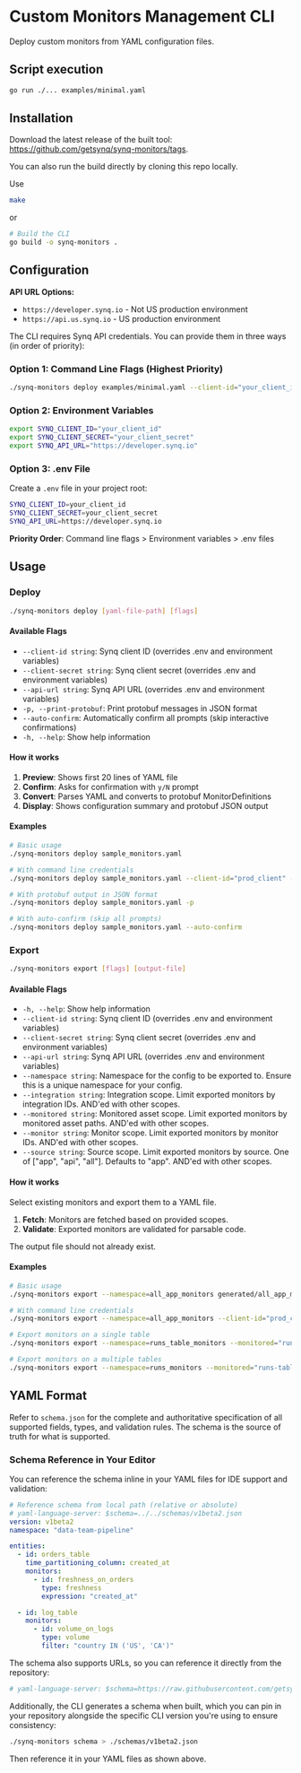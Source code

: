 # Custom Monitors Management CLI

Deploy custom monitors from YAML configuration files.

## Script execution

```bash
go run ./... examples/minimal.yaml
```

## Installation

Download the latest release of the built tool: https://github.com/getsynq/synq-monitors/tags.

You can also run the build directly by cloning this repo locally.

Use

```bash
make
```

or

```bash
# Build the CLI
go build -o synq-monitors .
```

## Configuration

**API URL Options:**

- `https://developer.synq.io` - Not US production environment
- `https://api.us.synq.io` - US production environment

The CLI requires Synq API credentials. You can provide them in three ways (in order of priority):

### Option 1: Command Line Flags (Highest Priority)

```bash
./synq-monitors deploy examples/minimal.yaml --client-id="your_client_id" --client-secret="your_client_secret" --api-url="https://developer.synq.io"
```

### Option 2: Environment Variables

```bash
export SYNQ_CLIENT_ID="your_client_id"
export SYNQ_CLIENT_SECRET="your_client_secret"
export SYNQ_API_URL="https://developer.synq.io"
```

### Option 3: .env File

Create a `.env` file in your project root:

```bash
SYNQ_CLIENT_ID=your_client_id
SYNQ_CLIENT_SECRET=your_client_secret
SYNQ_API_URL=https://developer.synq.io
```

**Priority Order**: Command line flags > Environment variables > .env files

## Usage

### Deploy

```bash
./synq-monitors deploy [yaml-file-path] [flags]
```

#### Available Flags

- `--client-id string`: Synq client ID (overrides .env and environment variables)
- `--client-secret string`: Synq client secret (overrides .env and environment variables)
- `--api-url string`: Synq API URL (overrides .env and environment variables)
- `-p, --print-protobuf`: Print protobuf messages in JSON format
- `--auto-confirm`: Automatically confirm all prompts (skip interactive confirmations)
- `-h, --help`: Show help information

#### How it works

1. **Preview**: Shows first 20 lines of YAML file
2. **Confirm**: Asks for confirmation with `y/N` prompt
3. **Convert**: Parses YAML and converts to protobuf MonitorDefinitions
4. **Display**: Shows configuration summary and protobuf JSON output

#### Examples

```bash
# Basic usage
./synq-monitors deploy sample_monitors.yaml

# With command line credentials
./synq-monitors deploy sample_monitors.yaml --client-id="prod_client" --client-secret="prod_secret" --api-url="https://developer.synq.io"

# With protobuf output in JSON format
./synq-monitors deploy sample_monitors.yaml -p

# With auto-confirm (skip all prompts)
./synq-monitors deploy sample_monitors.yaml --auto-confirm
```

### Export

```bash
./synq-monitors export [flags] [output-file]
```

#### Available Flags

- `-h, --help`: Show help information
- `--client-id string`: Synq client ID (overrides .env and environment variables)
- `--client-secret string`: Synq client secret (overrides .env and environment variables)
- `--api-url string`: Synq API URL (overrides .env and environment variables)
- `--namespace string`: Namespace for the config to be exported to. Ensure this is a unique namespace for your config.
- `--integration string`: Integration scope. Limit exported monitors by integration IDs. AND'ed with other scopes.
- `--monitored string`: Monitored asset scope. Limit exported monitors by monitored asset paths. AND'ed with other scopes.
- `--monitor string`: Monitor scope. Limit exported monitors by monitor IDs. AND'ed with other scopes.
- `--source string`: Source scope. Limit exported monitors by source. One of ["app", "api", "all"]. Defaults to "app". AND'ed with other scopes.

#### How it works

Select existing monitors and export them to a YAML file.

1. **Fetch**: Monitors are fetched based on provided scopes.
2. **Validate**: Exported monitors are validated for parsable code.

The output file should not already exist.

#### Examples

```bash
# Basic usage
./synq-monitors export --namespace=all_app_monitors generated/all_app_monitors.yaml

# With command line credentials
./synq-monitors export --namespace=all_app_monitors --client-id="prod_client" --client-secret="prod_secret" --api-url="https://developer.synq.io" generated/all_app_monitors.yaml

# Export monitors on a single table
./synq-monitors export --namespace=runs_table_monitors --monitored="runs-table-path" generated/runs_table_monitors.yaml

# Export monitors on a multiple tables
./synq-monitors export --namespace=runs_monitors --monitored="runs-table-path" --monitored="runs-results-path" generated/runs_table_monitors.yaml
```

## YAML Format

Refer to `schema.json` for the complete and authoritative specification of all supported fields, types, and validation rules. The schema is the source of truth for what is supported.

### Schema Reference in Your Editor

You can reference the schema inline in your YAML files for IDE support and validation:

```yaml
# Reference schema from local path (relative or absolute)
# yaml-language-server: $schema=../../schemas/v1beta2.json
version: v1beta2
namespace: "data-team-pipeline"

entities:
  - id: orders_table
    time_partitioning_column: created_at
    monitors:
      - id: freshness_on_orders
        type: freshness
        expression: "created_at"

  - id: log_table
    monitors:
      - id: volume_on_logs
        type: volume
        filter: "country IN ('US', 'CA')"
```

The schema also supports URLs, so you can reference it directly from the repository:

```yaml
# yaml-language-server: $schema=https://raw.githubusercontent.com/getsynq/synq-monitors/main/schema.json
```

Additionally, the CLI generates a schema when built, which you can pin in your repository alongside the specific CLI version you're using to ensure consistency:

```bash
./synq-monitors schema > ./schemas/v1beta2.json
```

Then reference it in your YAML files as shown above.
